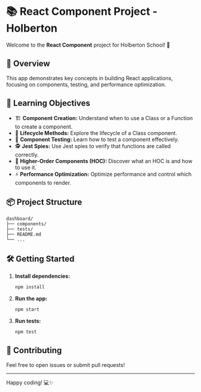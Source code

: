 # 📚 React Component Project - Holberton

Welcome to the **React Component** project for Holberton School! 🚀

## 📝 Overview

This app demonstrates key concepts in building React applications, focusing on components, testing, and performance optimization.

## 🎯 Learning Objectives

- 🏗️ **Component Creation:** Understand when to use a Class or a Function to create a component.
- 🔄 **Lifecycle Methods:** Explore the lifecycle of a Class component.
- 🧪 **Component Testing:** Learn how to test a component effectively.
- 🕵️ **Jest Spies:** Use Jest spies to verify that functions are called correctly.
- 🧩 **Higher-Order Components (HOC):** Discover what an HOC is and how to use it.
- ⚡ **Performance Optimization:** Optimize performance and control which components to render.

## 📦 Project Structure

```
dashboard/
├── components/
├── tests/
├── README.md
└── ...
```

## 🛠️ Getting Started

1. **Install dependencies:**  
    ```bash
    npm install
    ```
2. **Run the app:**  
    ```bash
    npm start
    ```
3. **Run tests:**  
    ```bash
    npm test
    ```

## 🤝 Contributing

Feel free to open issues or submit pull requests!

---

Happy coding! 💻✨
